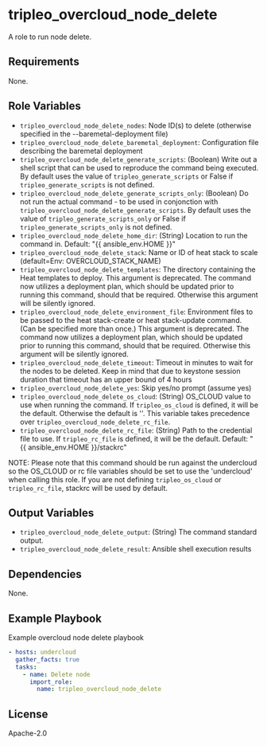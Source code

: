 tripleo_overcloud_node_delete
========================

A role to run node delete.

Requirements
------------

None.

Role Variables
--------------

* `tripleo_overcloud_node_delete_nodes`: Node ID(s) to delete (otherwise specified in the --baremetal-deployment file)
* `tripleo_overcloud_node_delete_baremetal_deployment`: Configuration file describing the baremetal deployment
* `tripleo_overcloud_node_delete_generate_scripts`: (Boolean) Write out a shell script that can be used to reproduce the command being executed. By default uses the value of `tripleo_generate_scripts` or False if `tripleo_generate_scripts` is not defined.
* `tripleo_overcloud_node_delete_generate_scripts_only`: (Boolean) Do not run the actual command - to be used in conjonction with `tripleo_overcloud_node_delete_generate_scripts`. By default uses the value of `tripleo_generate_scripts_only` or False if `tripleo_generate_scripts_only` is not defined.
* `tripleo_overcloud_node_delete_home_dir`: (String) Location to run the command in. Default: "{{ ansible_env.HOME }}"
* `tripleo_overcloud_node_delete_stack`: Name or ID of heat stack to scale (default=Env: OVERCLOUD_STACK_NAME)
* `tripleo_overcloud_node_delete_templates`: The directory containing the Heat templates to deploy.
    This argument is deprecated. The command now utilizes a deployment plan, which should be updated prior to running this
    command, should that be required. Otherwise this argument will be silently ignored.
* `tripleo_overcloud_node_delete_environment_file`: Environment files to be passed to the heat stack-create or heat stack-update command.
    (Can be specified more than  once.) This argument is deprecated. The command now utilizes a deployment plan,
    which should be updated prior to running this command, should that be required. Otherwise this argument will be silently ignored.
* `tripleo_overcloud_node_delete_timeout`: Timeout in minutes to wait for the nodes to be deleted.
    Keep in mind that due to keystone session duration that timeout has an upper bound of 4 hours
* `tripleo_overcloud_node_delete_yes`: Skip yes/no prompt (assume yes)
* `tripleo_overcloud_node_delete_os_cloud`: (String) OS_CLOUD value to use when running the command. If `tripleo_os_cloud` is defined, it will be the default. Otherwise the default is ''. This variable takes precedence over `tripleo_overcloud_node_delete_rc_file`.
* `tripleo_overcloud_node_delete_rc_file`: (String) Path to the credential file to use. If `tripleo_rc_file` is defined, it will be the default. Default: "{{ ansible_env.HOME }}/stackrc"

NOTE: Please note that this command should be run against the undercloud so the
OS_CLOUD or rc file variables should be set to use the 'undercloud' when
calling this role. If you are not defining `tripleo_os_cloud` or `tripleo_rc_file`,
stackrc will be used by default.

Output Variables
----------------

* `tripleo_overcloud_node_delete_output`: (String) The command standard output.
* `tripleo_overcloud_node_delete_result`: Ansible shell execution results

Dependencies
------------

None.

Example Playbook
----------------

Example overcloud node delete playbook

```yaml
- hosts: undercloud
  gather_facts: true
  tasks:
    - name: Delete node
      import_role:
        name: tripleo_overcloud_node_delete
```

License
-------

Apache-2.0
